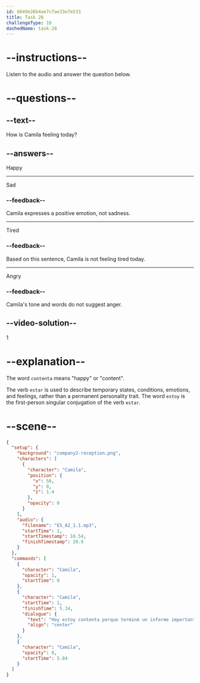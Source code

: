 ```yaml
---
id: 6849e26b4ae7cfae33e7e533
title: Task 28
challengeType: 19
dashedName: task-28
---
```


<!-- (Audio) Camila: Hoy estoy contenta porque terminé un informe importante. -->

# --instructions--

Listen to the audio and answer the question below.

# --questions--

## --text--

How is Camila feeling today?

## --answers--

Happy

---

Sad

### --feedback--

Camila expresses a positive emotion, not sadness.

---

Tired

### --feedback--

Based on this sentence, Camila is not feeling tired today.

---

Angry

### --feedback--

Camila's tone and words do not suggest anger.

## --video-solution--

1

# --explanation--

The word `contenta` means "happy" or "content".

The verb `estar` is used to describe temporary states, conditions, emotions, and feelings, rather than a permanent personality trait. The word `estoy` is the first-person singular conjugation of the verb `estar`.

# --scene--

```json
{
  "setup": {
    "background": "company2-reception.png",
    "characters": [
      {
        "character": "Camila",
        "position": {
          "x": 50,
          "y": 0,
          "z": 1.4
        },
        "opacity": 0
      }
    ],
    "audio": {
      "filename": "ES_A2_1.1.mp3",
      "startTime": 1,
      "startTimestamp": 16.54,
      "finishTimestamp": 20.9
    }
  },
  "commands": [
    {
      "character": "Camila",
      "opacity": 1,
      "startTime": 0
    },
    {
      "character": "Camila",
      "startTime": 1,
      "finishTime": 5.34,
      "dialogue": {
        "text": "Hoy estoy contenta porque terminé un informe importante.",
        "align": "center"
      }
    },
    {
      "character": "Camila",
      "opacity": 0,
      "startTime": 5.84
    }
  ]
}
```
